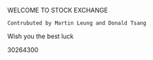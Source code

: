 WELCOME TO STOCK EXCHANGE
`````````````````````````
Contrubuted by Martin Leung and Donald Tsang
`````````````````````````

Wish you the best luck

30264300